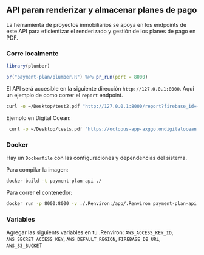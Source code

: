 ## API paran renderizar y almacenar planes de pago

La herramienta de proyectos inmobiliarios se apoya en los endpoints de este API para
eficientizar el renderizado y gestión de los planes de pago en PDF.

### Corre localmente

```r
library(plumber)

pr("payment-plan/plumber.R") %>% pr_run(port = 8000)
```
El  API será accesible en la siguiente dirección `http://127.0.0.1:8000`. Aquí un
ejemplo de como correr el `report` endpoint.

```bash
curl -o ~/Desktop/test2.pdf "http://127.0.0.1:8000/report?firebase_id=-OJxjuK1wA1NET3WvzwW"
```

Ejemplo en Digital Ocean:

```bash
 curl -o ~/Desktop/tests.pdf "https://octopus-app-axggo.ondigitalocean.app/report?firebase_id=-OJxjuK1wA1NET3WvzwW"
```

### Docker

Hay un `Dockerfile` con las configuraciones y dependencias del sistema.

Para compilar la imagen:

```bash
docker build -t payment-plan-api ./
```

Para correr el contenedor:

```bash
docker run -p 8000:8000 -v ./.Renviron:/app/.Renviron payment-plan-api
```

### Variables

Agregar las siguients variables en tu .Renviron: `AWS_ACCESS_KEY_ID`, `AWS_SECRET_ACCESS_KEY`, `AWS_DEFAULT_REGION`, `FIREBASE_DB_URL`, `AWS_S3_BUCKE`T